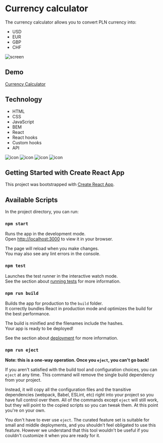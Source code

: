 # Currency calculator

The currency calculator allows you to convert PLN currency into:
- USD
- EUR
- GBP
- CHF

![screen](https://raw.githubusercontent.com/R0galKJ/Curr-calc-react/main/public/currCalc.png)

## Demo

[Currency Calculator](https://r0galkj.github.io/Curr-calc-react/)

## Technology

- HTML
- CSS
- JavaScript
- BEM
- React
- React hooks
- Custom hooks
- API

![icon](https://cdn-icons-png.flaticon.com/128/174/174854.png) ![icon](https://cdn-icons-png.flaticon.com/128/732/732190.png) ![icon](https://cdn-icons-png.flaticon.com/128/5968/5968292.png) ![icon](https://cdn-icons-png.flaticon.com/128/919/919851.png)


## Getting Started with Create React App

This project was bootstrapped with [Create React App](https://github.com/facebook/create-react-app).

## Available Scripts

In the project directory, you can run:

### `npm start`

Runs the app in the development mode.\
Open [http://localhost:3000](http://localhost:3000) to view it in your browser.

The page will reload when you make changes.\
You may also see any lint errors in the console.

### `npm test`

Launches the test runner in the interactive watch mode.\
See the section about [running tests](https://facebook.github.io/create-react-app/docs/running-tests) for more information.

### `npm run build`

Builds the app for production to the `build` folder.\
It correctly bundles React in production mode and optimizes the build for the best performance.

The build is minified and the filenames include the hashes.\
Your app is ready to be deployed!

See the section about [deployment](https://facebook.github.io/create-react-app/docs/deployment) for more information.

### `npm run eject`

**Note: this is a one-way operation. Once you `eject`, you can't go back!**

If you aren't satisfied with the build tool and configuration choices, you can `eject` at any time. This command will remove the single build dependency from your project.

Instead, it will copy all the configuration files and the transitive dependencies (webpack, Babel, ESLint, etc) right into your project so you have full control over them. All of the commands except `eject` will still work, but they will point to the copied scripts so you can tweak them. At this point you're on your own.

You don't have to ever use `eject`. The curated feature set is suitable for small and middle deployments, and you shouldn't feel obligated to use this feature. However we understand that this tool wouldn't be useful if you couldn't customize it when you are ready for it.
